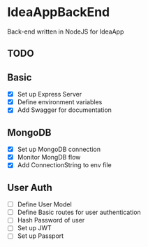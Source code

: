 # IdeaAppBackEnd

Back-end written in NodeJS for IdeaApp

## TODO

## Basic

- [x] Set up Express Server
- [x] Define environment variables
- [x] Add Swagger for documentation

## MongoDB

- [x] Set up MongoDB connection
- [x] Monitor MongDB flow
- [x] Add ConnectionString to env file

## User Auth

- [ ] Define User Model
- [ ] Define Basic routes for user authentication
- [ ] Hash Password of user
- [ ] Set up JWT
- [ ] Set up Passport
